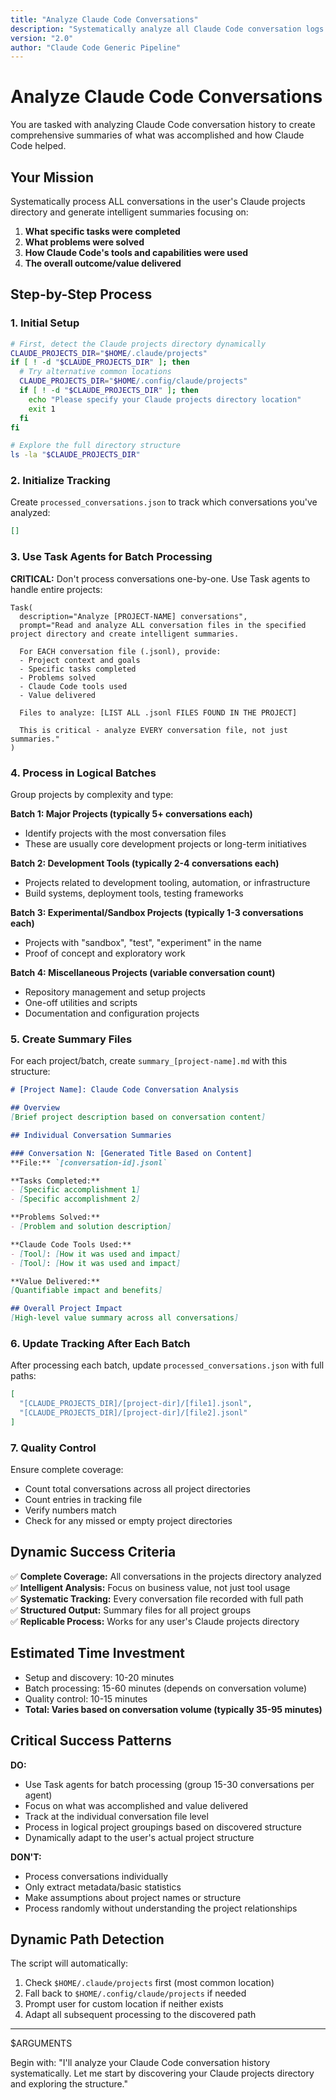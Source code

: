```yaml
---
title: "Analyze Claude Code Conversations"
description: "Systematically analyze all Claude Code conversation logs and generate intelligent summaries"
version: "2.0"
author: "Claude Code Generic Pipeline"
---
```


# Analyze Claude Code Conversations

You are tasked with analyzing Claude Code conversation history to create comprehensive summaries of what was accomplished and how Claude Code helped.

## Your Mission

Systematically process ALL conversations in the user's Claude projects directory and generate intelligent summaries focusing on:

1. **What specific tasks were completed**
2. **What problems were solved** 
3. **How Claude Code's tools and capabilities were used**
4. **The overall outcome/value delivered**

## Step-by-Step Process

### 1. Initial Setup
```bash
# First, detect the Claude projects directory dynamically
CLAUDE_PROJECTS_DIR="$HOME/.claude/projects"
if [ ! -d "$CLAUDE_PROJECTS_DIR" ]; then
  # Try alternative common locations
  CLAUDE_PROJECTS_DIR="$HOME/.config/claude/projects"
  if [ ! -d "$CLAUDE_PROJECTS_DIR" ]; then
    echo "Please specify your Claude projects directory location"
    exit 1
  fi
fi

# Explore the full directory structure
ls -la "$CLAUDE_PROJECTS_DIR"
```

### 2. Initialize Tracking
Create `processed_conversations.json` to track which conversations you've analyzed:
```json
[]
```

### 3. Use Task Agents for Batch Processing
**CRITICAL:** Don't process conversations one-by-one. Use Task agents to handle entire projects:

```
Task(
  description="Analyze [PROJECT-NAME] conversations", 
  prompt="Read and analyze ALL conversation files in the specified project directory and create intelligent summaries.

  For EACH conversation file (.jsonl), provide:
  - Project context and goals
  - Specific tasks completed
  - Problems solved  
  - Claude Code tools used
  - Value delivered

  Files to analyze: [LIST ALL .jsonl FILES FOUND IN THE PROJECT]
  
  This is critical - analyze EVERY conversation file, not just summaries."
)
```

### 4. Process in Logical Batches

Group projects by complexity and type:

**Batch 1: Major Projects (typically 5+ conversations each)**
- Identify projects with the most conversation files
- These are usually core development projects or long-term initiatives

**Batch 2: Development Tools (typically 2-4 conversations each)**
- Projects related to development tooling, automation, or infrastructure
- Build systems, deployment tools, testing frameworks

**Batch 3: Experimental/Sandbox Projects (typically 1-3 conversations each)**
- Projects with "sandbox", "test", "experiment" in the name
- Proof of concept and exploratory work

**Batch 4: Miscellaneous Projects (variable conversation count)**
- Repository management and setup projects
- One-off utilities and scripts
- Documentation and configuration projects

### 5. Create Summary Files

For each project/batch, create `summary_[project-name].md` with this structure:

```markdown
# [Project Name]: Claude Code Conversation Analysis

## Overview
[Brief project description based on conversation content]

## Individual Conversation Summaries

### Conversation N: [Generated Title Based on Content]
**File:** `[conversation-id].jsonl`

**Tasks Completed:**
- [Specific accomplishment 1]
- [Specific accomplishment 2]

**Problems Solved:**
- [Problem and solution description]

**Claude Code Tools Used:**
- [Tool]: [How it was used and impact]
- [Tool]: [How it was used and impact]

**Value Delivered:**
[Quantifiable impact and benefits]

## Overall Project Impact
[High-level value summary across all conversations]
```

### 6. Update Tracking After Each Batch

After processing each batch, update `processed_conversations.json` with full paths:
```json
[
  "[CLAUDE_PROJECTS_DIR]/[project-dir]/[file1].jsonl",
  "[CLAUDE_PROJECTS_DIR]/[project-dir]/[file2].jsonl"
]
```

### 7. Quality Control

Ensure complete coverage:
- Count total conversations across all project directories
- Count entries in tracking file
- Verify numbers match
- Check for any missed or empty project directories

## Dynamic Success Criteria

✅ **Complete Coverage:** All conversations in the projects directory analyzed  
✅ **Intelligent Analysis:** Focus on business value, not just tool usage  
✅ **Systematic Tracking:** Every conversation file recorded with full path  
✅ **Structured Output:** Summary files for all project groups  
✅ **Replicable Process:** Works for any user's Claude projects directory  

## Estimated Time Investment
- Setup and discovery: 10-20 minutes
- Batch processing: 15-60 minutes (depends on conversation volume)  
- Quality control: 10-15 minutes
- **Total: Varies based on conversation volume (typically 35-95 minutes)**

## Critical Success Patterns

**DO:**
- Use Task agents for batch processing (group 15-30 conversations per agent)
- Focus on what was accomplished and value delivered
- Track at the individual conversation file level
- Process in logical project groupings based on discovered structure
- Dynamically adapt to the user's actual project structure

**DON'T:**
- Process conversations individually 
- Only extract metadata/basic statistics
- Make assumptions about project names or structure
- Process randomly without understanding the project relationships

## Dynamic Path Detection

The script will automatically:
1. Check `$HOME/.claude/projects` first (most common location)
2. Fall back to `$HOME/.config/claude/projects` if needed
3. Prompt user for custom location if neither exists
4. Adapt all subsequent processing to the discovered path

---

$ARGUMENTS

Begin with: "I'll analyze your Claude Code conversation history systematically. Let me start by discovering your Claude projects directory and exploring the structure."